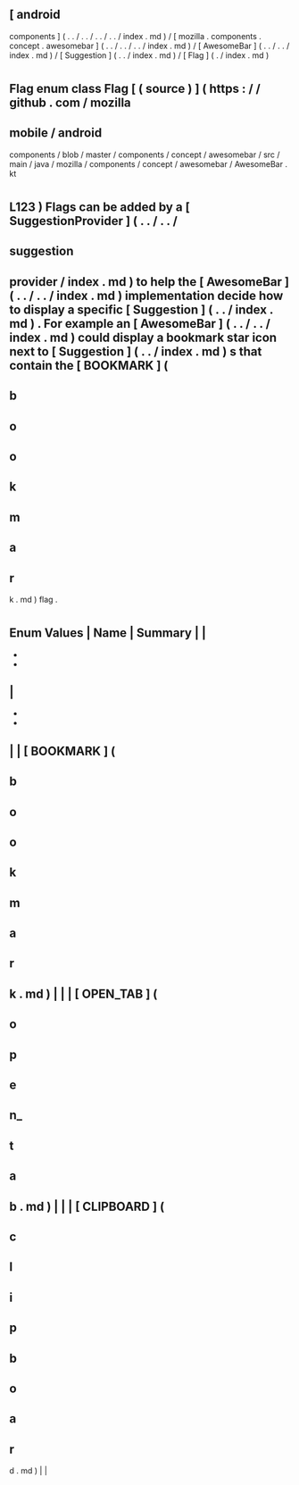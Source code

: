[
android
-
components
]
(
.
.
/
.
.
/
.
.
/
.
.
/
index
.
md
)
/
[
mozilla
.
components
.
concept
.
awesomebar
]
(
.
.
/
.
.
/
.
.
/
index
.
md
)
/
[
AwesomeBar
]
(
.
.
/
.
.
/
index
.
md
)
/
[
Suggestion
]
(
.
.
/
index
.
md
)
/
[
Flag
]
(
.
/
index
.
md
)
#
Flag
enum
class
Flag
[
(
source
)
]
(
https
:
/
/
github
.
com
/
mozilla
-
mobile
/
android
-
components
/
blob
/
master
/
components
/
concept
/
awesomebar
/
src
/
main
/
java
/
mozilla
/
components
/
concept
/
awesomebar
/
AwesomeBar
.
kt
#
L123
)
Flags
can
be
added
by
a
[
SuggestionProvider
]
(
.
.
/
.
.
/
-
suggestion
-
provider
/
index
.
md
)
to
help
the
[
AwesomeBar
]
(
.
.
/
.
.
/
index
.
md
)
implementation
decide
how
to
display
a
specific
[
Suggestion
]
(
.
.
/
index
.
md
)
.
For
example
an
[
AwesomeBar
]
(
.
.
/
.
.
/
index
.
md
)
could
display
a
bookmark
star
icon
next
to
[
Suggestion
]
(
.
.
/
index
.
md
)
s
that
contain
the
[
BOOKMARK
]
(
-
b
-
o
-
o
-
k
-
m
-
a
-
r
-
k
.
md
)
flag
.
#
#
#
Enum
Values
|
Name
|
Summary
|
|
-
-
-
|
-
-
-
|
|
[
BOOKMARK
]
(
-
b
-
o
-
o
-
k
-
m
-
a
-
r
-
k
.
md
)
|
|
|
[
OPEN_TAB
]
(
-
o
-
p
-
e
-
n_
-
t
-
a
-
b
.
md
)
|
|
|
[
CLIPBOARD
]
(
-
c
-
l
-
i
-
p
-
b
-
o
-
a
-
r
-
d
.
md
)
|
|
